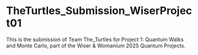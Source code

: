 # TheTurtles_Submission_WiserProject01
This is the submission of Team The_Turtles for Project 1: Quantum Walks and Monte Carlo, part of the Wiser &amp; Womanium 2025 Quantum Projects.
